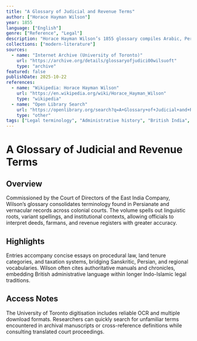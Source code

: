 ```yaml
---
title: "A Glossary of Judicial and Revenue Terms"
author: ["Horace Hayman Wilson"]
year: 1855
language: ["English"]
genre: ["Reference", "Legal"]
description: "Horace Hayman Wilson’s 1855 glossary compiles Arabic, Persian, and Indic terms found in British Indian judicial and revenue records, providing definitions, variant spellings, and contextual notes for administrators and translators."
collections: ["modern-literature"]
sources:
  - name: "Internet Archive (University of Toronto)"
    url: "https://archive.org/details/glossaryofjudici00wilsuoft"
    type: "archive"
featured: false
publishDate: 2025-10-22
references:
  - name: "Wikipedia: Horace Hayman Wilson"
    url: "https://en.wikipedia.org/wiki/Horace_Hayman_Wilson"
    type: "wikipedia"
  - name: "Open Library Search"
    url: "https://openlibrary.org/search?q=A+Glossary+of+Judicial+and+Revenue+Terms"
    type: "other"
tags: ["Legal terminology", "Administrative history", "British India", "Multilingual lexicon", "Revenue policy", "Public domain"]
---
```


# A Glossary of Judicial and Revenue Terms

## Overview
Commissioned by the Court of Directors of the East India Company, Wilson’s glossary consolidates terminology found in Persianate and vernacular records across colonial courts. The volume spells out linguistic roots, variant spellings, and institutional contexts, allowing officials to interpret deeds, farmans, and revenue registers with greater accuracy.

## Highlights
Entries accompany concise essays on procedural law, land tenure categories, and taxation systems, bridging Sanskritic, Persian, and regional vocabularies. Wilson often cites authoritative manuals and chronicles, embedding British administrative language within longer Indo-Islamic legal traditions.

## Access Notes
The University of Toronto digitisation includes reliable OCR and multiple download formats. Researchers can quickly search for unfamiliar terms encountered in archival manuscripts or cross-reference definitions while consulting translated court proceedings.
